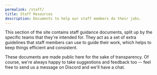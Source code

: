 ```yaml
---
permalink: /staff/
title: Staff Resources
description: Documents to help our staff members do their jobs.
---
```


This section of the site contains staff guidance documents, split up by the specific teams that they're intended for.
They act as a set of extra guidelines that staff members can use to guide their work, which helps to keep things
efficient and consistent.

These documents are made public here for the sake of transparency. Of course, we're always happy to take suggestions
and feedback too -- feel free to send us a message on Discord and we'll have a chat.
